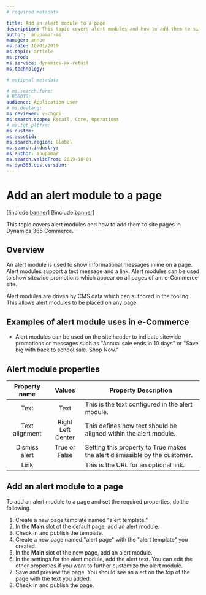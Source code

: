 ```yaml
---
# required metadata

title: Add an alert module to a page 
description: This topic covers alert modules and how to add them to site pages in Dynamics 365 Commerce.
author:  anupamar-ms
manager: annbe
ms.date: 10/01/2019
ms.topic: article
ms.prod: 
ms.service: dynamics-ax-retail
ms.technology: 

# optional metadata

# ms.search.form: 
# ROBOTS: 
audience: Application User
# ms.devlang: 
ms.reviewer: v-chgri
ms.search.scope: Retail, Core, Operations
# ms.tgt_pltfrm: 
ms.custom: 
ms.assetid: 
ms.search.region: Global
ms.search.industry: 
ms.author: anupamar
ms.search.validFrom: 2019-10-01
ms.dyn365.ops.version: 
---
```


# Add an alert module to a page

[!include [banner](../includes/preview-banner.md)]
[!include [banner](../includes/banner.md)]

This topic covers alert modules and how to add them to site pages in Dynamics 365 Commerce.

## Overview

An alert module is used to show informational messages inline on a page. Alert modules support a text message and a link. Alert modules can be used to show sitewide promotions which appear on all pages of am e-Commerce site. 

Alert modules are driven by CMS data which can authored in the tooling. This allows alert modules to be placed on any page.

## Examples of alert module uses in e-Commerce

* Alert modules can be used on the site header to indicate sitewide promotions or messages such as "Annual sale ends in 10 days" or "Save big with back to school sale. Shop Now." 

## Alert module properties

| Property name  |                 Values                 | Property Description                                         |
| :------------: | :------------------------------------: | ------------------------------------------------------------ |
|      Text      |                  Text                  | This is the text configured in the alert module.         |
| Text alignment | Right<br />        Left   <br />Center | This defines how text should be aligned within the alert module. |
| Dismiss alert  |             True or False              | Setting this property to True makes the alert dismissible by the customer. |
|      Link      |                                        | This is the URL for an optional link.                              |

 
## Add an alert module to a page 

To add an alert module to a page and set the required properties, do the following.

1. Create a new page template named "alert template."
1. In the **Main** slot of the default page, add an alert module.
1. Check in and publish the template. 
1. Create a new page named "alert page" with the "alert template" you created. 
1. In the **Main** slot of the new page, add an alert module.
1. In the settings for the alert module, add the alert text. You can edit the other properties if you want to further customize the alert module.
1. Save and preview the page. You should see an alert on the top of the page with the text you added.
1. Check in and publish the page. 
